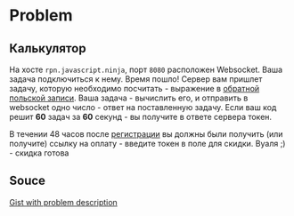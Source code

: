 # Problem

## Калькулятор
На хосте `rpn.javascript.ninja`, порт `8080` расположен Websocket. Ваша задача подключиться к нему. Время пошло! Сервер вам пришлет задачу, которую необходимо посчитать - выражение в [обратной польской записи](https://ru.wikipedia.org/wiki/%D0%9E%D0%B1%D1%80%D0%B0%D1%82%D0%BD%D0%B0%D1%8F_%D0%BF%D0%BE%D0%BB%D1%8C%D1%81%D0%BA%D0%B0%D1%8F_%D0%B7%D0%B0%D0%BF%D0%B8%D1%81%D1%8C). Ваша задача - вычислить его, и отправить в websocket одно число - ответ на поставленную задачу. Если ваш код решит **60** задач за **60** секунд - вы получите в ответе сервера токен.

В течении 48 часов после [регистрации](https://docs.google.com/forms/u/2/d/e/1FAIpQLSfuPxt-8s4uGOGS8yFq_FAaAbRq8lRKdwo4t7_2m1A75S1Wqw/viewform) вы должны были получить (или получите) ссылку на оплату - введите токен в поле для скидки. Вуаля ;) - скидка готова

## Souce
[Gist with problem description](https://gist.github.com/xanf/9ba79800a4d1c0edc510f9dc4d0fa56e)